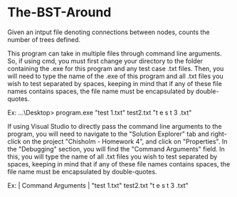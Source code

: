 The-BST-Around
==============
Given an intput file denoting connections between nodes, counts the number of trees defined.

This program can take in multiple files through command line arguments. So, if using cmd, you must first change your directory to the folder containing the .exe for this program and any test case .txt files. Then, you will need to type the name of the .exe of this program and all .txt files you wish to test separated by spaces, keeping in mind that if any of these file names contains spaces, the file name must be encapsulated by double-quotes.

Ex: ...\Desktop> program.exe "test 1.txt" test2.txt "t e s t 3 .txt"

If using Visual Studio to directly pass the command line arguments to the program, you will need to navigate to the "Solution Explorer" tab and right-click on the project "Chisholm - Homework 4", and click on "Properties". In the "Debugging" section, you will find the "Command Arguments" field. In this, you will type the name of all .txt files you wish to test separated by spaces, keeping in mind that if any of these file names contains spaces, the file name 
must be encapsulated by double-quotes.

Ex: | Command Arguments | "test 1.txt" test2.txt "t e s t 3 .txt"
